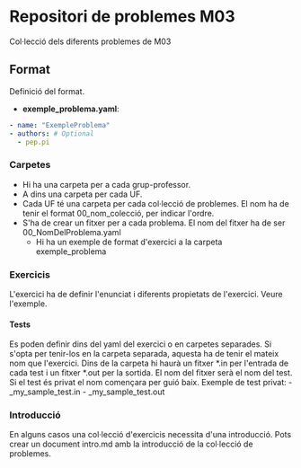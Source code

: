 # Repositori de problemes M03
Col·lecció dels diferents problemes de M03

## Format
Definició del format.
* __exemple_problema.yaml__:
```yaml
- name: "ExempleProblema"
- authors: # Optional
  - pep.pi
```

### Carpetes
- Hi ha una carpeta per a cada grup-professor. 
- A dins una carpeta per cada UF.
- Cada UF té una carpeta per cada col·lecció de problemes. El nom ha de tenir el format 00_nom_colecció, per indicar l'ordre.
- S'ha de crear un fitxer per a cada problema. El nom del fitxer ha de ser 00_NomDelProblema.yaml
    - Hi ha un exemple de format d'exercici a la carpeta exemple_problema

### Exercicis
L'exercici ha de definir l'enunciat i diferents propietats de l'exercici. Veure l'exemple.

#### Tests
Es poden definir dins del yaml del exercici o en carpetes separades.
Si s'opta per tenir-los en la carpeta separada, aquesta ha de tenir el mateix nom que l'exercici.
Dins de la carpeta hi haurà un fitxer *.in per l'entrada de cada test i un fitxer *.out per la sortida. 
El nom del fitxer serà el nom del test. Si el test és privat el nom començara per guió baix.
Exemple de test privat:
    - \_my\_sample\_test.in
    - \_my\_sample\_test.out

### Introducció
En alguns casos una col·lecció d'exercicis necessita d'una introducció. Pots crear un document intro.md amb la introducció de la col·lecció de problemes.

